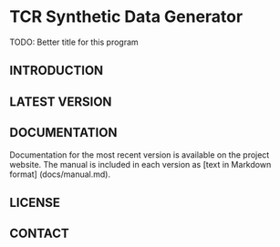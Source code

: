 TCR Synthetic Data Generator
============================

TODO: Better title for this program


INTRODUCTION
------------



LATEST VERSION
--------------



DOCUMENTATION
-------------

Documentation for the most recent version is available on the project website.  The manual is included in each version as [text in Markdown format] (docs/manual.md).


LICENSE
-------


CONTACT
-------

